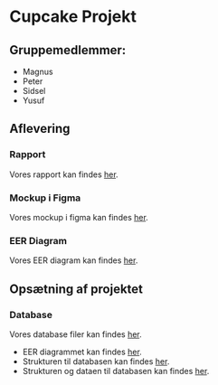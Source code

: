 # Cupcake Projekt

## Gruppemedlemmer:
- Magnus
- Peter
- Sidsel
- Yusuf

## Aflevering
### Rapport
Vores rapport kan findes [her](rapport).

### Mockup i Figma
Vores mockup i figma kan findes [her](https://www.figma.com/file/6aqN3XsckerTIHNU9Omkjz/Mock-up?node-id=0-1).

### EER Diagram
Vores EER diagram kan findes [her](src/main/resources/v1.2/ERv12.png).

## Opsætning af projektet

### Database

Vores database filer kan findes [her](src/main/resources/v1.2).
 - EER diagrammet kan findes [her](src/main/resources/v1.2/ERv12.png).
 - Strukturen til databasen kan findes [her](src/main/resources/v1.2/Version12nodata.sql).
 - Strukturen og dataen til databasen kan findes [her](src/main/resources/v1.2/Version12withdata.sql).
